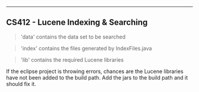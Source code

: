 -----
CS412 - Lucene Indexing & Searching
-----

> 'data' contains the data set to be searched

> 'index' contains the files generated by IndexFiles.java

> 'lib' contains the required Lucene libraries

If the eclipse project is throwing errors, chances are the Lucene libraries have not been added to the build path. Add the jars to the build path and it should fix it.
